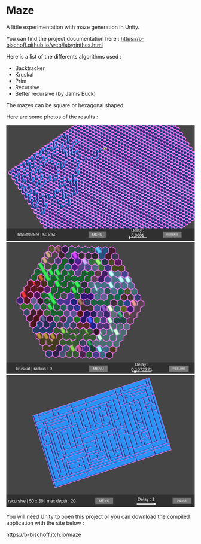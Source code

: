 # Maze

A little experimentation with maze generation in Unity.

You can find the project documentation here :
https://b-bischoff.github.io/web/labyrinthes.html

Here is a list of the differents algorithms used : 

- Backtracker
- Kruskal
- Prim
- Recursive
- Better recursive (by Jamis Buck)

The mazes can be square or hexagonal shaped

Here are some photos of the results :

<img src="./images/backtracker.png" width="542" height="309" />
<img src="./images/kruskal.png" width="507" height="353" />
<img src="./images/recursive.png" width="524" height="353" />

You will need Unity to open this project or you can download the compiled application with the site below :

https://b-bischoff.itch.io/maze
